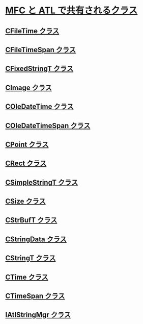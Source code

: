 # [MFC と ATL で共有されるクラス](classes-shared-by-mfc-and-atl.md)
## [CFileTime クラス](cfiletime-class.md)
## [CFileTimeSpan クラス](cfiletimespan-class.md)
## [CFixedStringT クラス](cfixedstringt-class.md)
## [CImage クラス](cimage-class.md)
## [COleDateTime クラス](coledatetime-class.md)
## [COleDateTimeSpan クラス](coledatetimespan-class.md)
## [CPoint クラス](cpoint-class.md)
## [CRect クラス](crect-class.md)
## [CSimpleStringT クラス](csimplestringt-class.md)
## [CSize クラス](csize-class.md)
## [CStrBufT クラス](cstrbuft-class.md)
## [CStringData クラス](cstringdata-class.md)
## [CStringT クラス](cstringt-class.md)
## [CTime クラス](ctime-class.md)
## [CTimeSpan クラス](ctimespan-class.md)
## [IAtlStringMgr クラス](iatlstringmgr-class.md)
